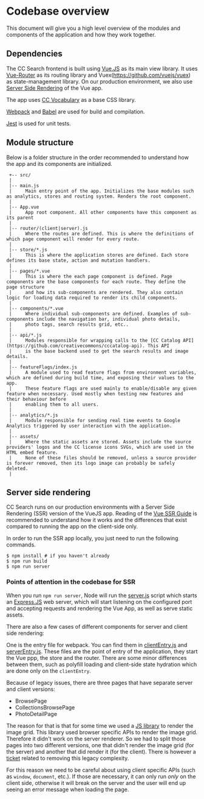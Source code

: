 # Codebase overview

This document will give you a high level overview of the modules and components of the application and how they work together.

## Dependencies

The CC Search frontend is built using [Vue.JS](https://vuejs.org/) as its main view library. It uses [Vue-Router](https://router.vuejs.org/) as its routing library and Vuex(https://github.com/vuejs/vuex) as state-management library. On our production environment, we also use [Server Side Rendering](https://ssr.vuejs.org/) of the Vue app.

The app uses [CC Vocabulary](https://github.com/creativecommons/vocabulary) as a base CSS library.

[Webpack](https://webpack.js.org/) and [Babel](https://babeljs.io/) are used for build and compilation.

[Jest](https://jestjs.io/) is used for unit tests.

## Module structure

Below is a folder structure in the order recommended to understand how the app and its components are initialized.
```
 +-- src/
 |
 |-- main.js
 |     Main entry point of the app. Initializes the base modules such as analytics, stores and routing system. Renders the root component.
 |
 |-- App.vue
 |     App root component. All other components have this component as its parent
 |
 |-- router/(client|server).js
 |     Where the routes are defined. This is where the definitions of which page component will render for every route.
 |
 |-- store/*.js
 |     This is where the application stores are defined. Each store defines its base state, action and mutation handlers.
 |
 |-- pages/*.vue
 |     This is where the each page component is defined. Page components are the base components for each route. They define the page structure
 |     and how its sub-components are rendered. They also contain logic for loading data required to render its child components.
 |
 |-- components/*.vue
 |     Where individual sub-components are defined. Examples of sub-components include the navigation bar, individual photo details,
 |     photo tags, search results grid, etc..
 |
 |-- api/*.js
 |     Modules responsible for wrapping calls to the [CC Catalog API](https://github.com/creativecommons/cccatalog-api). This API
 |     is the base backend used to get the search results and image details.
 |
 |-- featureFlags/index.js
 |     A module used to read feature flags from environment variables, which are defined during build time, and exposing their values to the app.
 |     These feature flags are used mainly to enable/disable any given feature when necessary. Used mostly when testing new features and their behaviour before
 |     enabling them to all users.
 |
 |-- analytics/*.js
 |     Module responsible for sending real time events to Google Analytics triggered by user interaction with the application.
 |
 |-- assets/
 |     Where the static assets are stored. Assets include the source providers' logos and the CC license icons SVGs, which are used in the HTML embed feature.
 |     None of these files should be removed, unless a source provider is forever removed, then its logo image can probably be safely deleted.
 |
```

## Server side rendering

CC Search runs on our production environments with a Server Side Rendering (SSR) version of the VueJS app. Reading of the [Vue SSR Guide](https://ssr.vuejs.org/guide/) is recommended to understand how it works and the differences that exist compared to running the app on the client-side only.

In order to run the SSR app locally, you just need to run the following commands.

```
$ npm install # if you haven't already
$ npm run build
$ npm run server
```

### Points of attention in the codebase for SSR

When you run `npm run server`, Node will run the [server.js](./server.js) script which starts an [Express.JS](https://expressjs.com/) web server, which will start listening on the configured port and accepting requests and rendering the Vue App, as well as serve static assets.

There are also a few cases of different components for server and client side rendering:

One is the entry file for webpack. You can find them in [clientEntry.js](./src/clientEntry.js) and [serverEntry.js](./src/serverEntry.js). These files are the point of entry of the application, they start the Vue ppp, the store and the router. There are some minor differences between them, such as polyfill loading and client-side state hydration which are done only on the `clientEntry`.

Because of legacy issues, there are three pages that have separate server and client versions:

* BrowsePage
* CollectionsBrowsePage
* PhotoDetailPage

The reason for that is that for some time we used a [JS library](https://www.npmjs.com/package/vue-masonry) to render the image grid. This library used browser specific APIs to render the image grid. Therefore it didn't work on the server renderer. So we had to split those pages into two different versions, one that didn't render the image grid (for the server) and another that did render it (for the client). There is however a [ticket](https://github.com/creativecommons/cccatalog-frontend/issues/934) related to removing this legacy complexity.

For this reason we need to be careful about using client specific APIs (such as `window`, `document`, etc.). If those are necessary, it can only run *only* on the client side, otherwise it will break on the server and the user will end up seeing an error message when loading the page.
